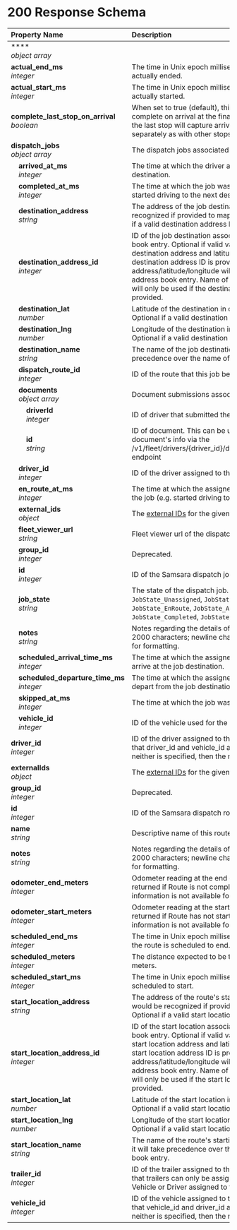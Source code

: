# 200 Response Schema
| Property Name | Description |
| :------------ | :---------- |
| ****<br/>_object array_ |  |
| **actual_end_ms**<br/>_integer_ | The time in Unix epoch milliseconds that the route actually ended. |
| **actual_start_ms**<br/>_integer_ | The time in Unix epoch milliseconds that the route actually started. |
| **complete_last_stop_on_arrival**<br/>_boolean_ | When set to true (default), this causes the Route to complete on arrival at the final stop. When set to false, the last stop will capture arrival and departure separately as with other stops. |
| **dispatch_jobs**<br/>_object array_ | The dispatch jobs associated with this route. |
| **&nbsp;&nbsp;&nbsp;&nbsp;arrived_at_ms**<br/>_&nbsp;&nbsp;&nbsp;&nbsp;integer_ | The time at which the driver arrived at the job destination. |
| **&nbsp;&nbsp;&nbsp;&nbsp;completed_at_ms**<br/>_&nbsp;&nbsp;&nbsp;&nbsp;integer_ | The time at which the job was marked complete (e.g. started driving to the next destination). |
| **&nbsp;&nbsp;&nbsp;&nbsp;destination_address**<br/>_&nbsp;&nbsp;&nbsp;&nbsp;string_ | The address of the job destination, as it would be recognized if provided to maps.google.com. Optional if a valid destination address ID is provided. |
| **&nbsp;&nbsp;&nbsp;&nbsp;destination_address_id**<br/>_&nbsp;&nbsp;&nbsp;&nbsp;integer_ | ID of the job destination associated with an address book entry. Optional if valid values are provided for destination address and latitude/longitude. If a valid destination address ID is provided, address/latitude/longitude will be used from the address book entry. Name of the address book entry will only be used if the destination name is not provided. |
| **&nbsp;&nbsp;&nbsp;&nbsp;destination_lat**<br/>_&nbsp;&nbsp;&nbsp;&nbsp;number_ | Latitude of the destination in decimal degrees. Optional if a valid destination address ID is provided. |
| **&nbsp;&nbsp;&nbsp;&nbsp;destination_lng**<br/>_&nbsp;&nbsp;&nbsp;&nbsp;number_ | Longitude of the destination in decimal degrees. Optional if a valid destination address ID is provided. |
| **&nbsp;&nbsp;&nbsp;&nbsp;destination_name**<br/>_&nbsp;&nbsp;&nbsp;&nbsp;string_ | The name of the job destination. If provided, it will take precedence over the name of the address book entry. |
| **&nbsp;&nbsp;&nbsp;&nbsp;dispatch_route_id**<br/>_&nbsp;&nbsp;&nbsp;&nbsp;integer_ | ID of the route that this job belongs to. |
| **&nbsp;&nbsp;&nbsp;&nbsp;documents**<br/>_&nbsp;&nbsp;&nbsp;&nbsp;object array_ | Document submissions associated with this job. |
| **&nbsp;&nbsp;&nbsp;&nbsp;&nbsp;&nbsp;&nbsp;&nbsp;driverId**<br/>_&nbsp;&nbsp;&nbsp;&nbsp;&nbsp;&nbsp;&nbsp;&nbsp;integer_ | ID of driver that submitted the document. |
| **&nbsp;&nbsp;&nbsp;&nbsp;&nbsp;&nbsp;&nbsp;&nbsp;id**<br/>_&nbsp;&nbsp;&nbsp;&nbsp;&nbsp;&nbsp;&nbsp;&nbsp;string_ | ID of document. This can be used to query for the document's info via the /v1/fleet/drivers/{driver_id}/documents/{document_id} endpoint |
| **&nbsp;&nbsp;&nbsp;&nbsp;driver_id**<br/>_&nbsp;&nbsp;&nbsp;&nbsp;integer_ | ID of the driver assigned to the dispatch job. |
| **&nbsp;&nbsp;&nbsp;&nbsp;en_route_at_ms**<br/>_&nbsp;&nbsp;&nbsp;&nbsp;integer_ | The time at which the assigned driver started fulfilling the job (e.g. started driving to the destination). |
| **&nbsp;&nbsp;&nbsp;&nbsp;external_ids**<br/>_&nbsp;&nbsp;&nbsp;&nbsp;object_ | The [external IDs](https://developers.samsara.com/docs/external-ids) for the given object. |
| **&nbsp;&nbsp;&nbsp;&nbsp;fleet_viewer_url**<br/>_&nbsp;&nbsp;&nbsp;&nbsp;string_ | Fleet viewer url of the dispatch job. |
| **&nbsp;&nbsp;&nbsp;&nbsp;group_id**<br/>_&nbsp;&nbsp;&nbsp;&nbsp;integer_ | Deprecated. |
| **&nbsp;&nbsp;&nbsp;&nbsp;id**<br/>_&nbsp;&nbsp;&nbsp;&nbsp;integer_ | ID of the Samsara dispatch job. |
| **&nbsp;&nbsp;&nbsp;&nbsp;job_state**<br/>_&nbsp;&nbsp;&nbsp;&nbsp;string_ | The state of the dispatch job. Valid values: `JobState_Unassigned`, `JobState_Scheduled`, `JobState_EnRoute`, `JobState_Arrived`, `JobState_Completed`, `JobState_Skipped`. |
| **&nbsp;&nbsp;&nbsp;&nbsp;notes**<br/>_&nbsp;&nbsp;&nbsp;&nbsp;string_ | Notes regarding the details of this job, maximum of 2000 characters; newline characters ('\n')can be used for formatting. |
| **&nbsp;&nbsp;&nbsp;&nbsp;scheduled_arrival_time_ms**<br/>_&nbsp;&nbsp;&nbsp;&nbsp;integer_ | The time at which the assigned driver is scheduled to arrive at the job destination. |
| **&nbsp;&nbsp;&nbsp;&nbsp;scheduled_departure_time_ms**<br/>_&nbsp;&nbsp;&nbsp;&nbsp;integer_ | The time at which the assigned driver is scheduled to depart from the job destination. |
| **&nbsp;&nbsp;&nbsp;&nbsp;skipped_at_ms**<br/>_&nbsp;&nbsp;&nbsp;&nbsp;integer_ | The time at which the job was marked skipped. |
| **&nbsp;&nbsp;&nbsp;&nbsp;vehicle_id**<br/>_&nbsp;&nbsp;&nbsp;&nbsp;integer_ | ID of the vehicle used for the dispatch job. |
| **driver_id**<br/>_integer_ | ID of the driver assigned to the dispatch route. Note that driver_id and vehicle_id are mutually exclusive. If neither is specified, then the route is unassigned. |
| **externalIds**<br/>_object_ | The [external IDs](https://developers.samsara.com/docs/external-ids) for the given object. |
| **group_id**<br/>_integer_ | Deprecated. |
| **id**<br/>_integer_ | ID of the Samsara dispatch route. |
| **name**<br/>_string_ | Descriptive name of this route. |
| **notes**<br/>_string_ | Notes regarding the details of this route; maximum of 2000 characters; newline characters ('\n')can be used for formatting. |
| **odometer_end_meters**<br/>_integer_ | Odometer reading at the end of the route. Will not be returned if Route is not completed or if Odometer information is not available for the relevant vehicle. |
| **odometer_start_meters**<br/>_integer_ | Odometer reading at the start of the route. Will not be returned if Route has not started or if Odometer information is not available for the relevant vehicle. |
| **scheduled_end_ms**<br/>_integer_ | The time in Unix epoch milliseconds that the last job in the route is scheduled to end. |
| **scheduled_meters**<br/>_integer_ | The distance expected to be traveled for this route in meters. |
| **scheduled_start_ms**<br/>_integer_ | The time in Unix epoch milliseconds that the route is scheduled to start. |
| **start_location_address**<br/>_string_ | The address of the route's starting location, as it would be recognized if provided to maps.google.com. Optional if a valid start location address ID is provided. |
| **start_location_address_id**<br/>_integer_ | ID of the start location associated with an address book entry. Optional if valid values are provided for start location address and latitude/longitude. If a valid start location address ID is provided, address/latitude/longitude will be used from the address book entry. Name of the address book entry will only be used if the start location name is not provided. |
| **start_location_lat**<br/>_number_ | Latitude of the start location in decimal degrees. Optional if a valid start location address ID is provided. |
| **start_location_lng**<br/>_number_ | Longitude of the start location in decimal degrees. Optional if a valid start location address ID is provided. |
| **start_location_name**<br/>_string_ | The name of the route's starting location. If provided, it will take precedence over the name of the address book entry. |
| **trailer_id**<br/>_integer_ | ID of the trailer assigned to the dispatch route. Note that trailers can only be assigned to routes that have a Vehicle or Driver assigned to them. |
| **vehicle_id**<br/>_integer_ | ID of the vehicle assigned to the dispatch route. Note that vehicle_id and driver_id are mutually exclusive. If neither is specified, then the route is unassigned. |
